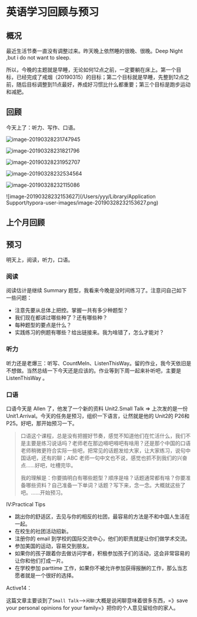 # 英语学习回顾与预习

## 概况

最近生活节奏一直没有调整过来。昨天晚上依然睡的很晚、很晚。Deep Night ,but i do not want to sleep.

所以，今晚的主题就是早睡，无论如何12点之前，一定要躺在床上。第一个目标，已经完成了戒烟（20190315）的目标；第二个目标就是早睡，先整到12点之前，随后目标调整到11点最好，养成好习惯比什么都重要；第三个目标是跑步运动和减肥。

## 回顾

今天上了：听力、写作、口语。

![image-20190328231747945](https://ws3.sinaimg.cn/large/006tKfTcly1g1ix2yyd50j30iq0o6wz3.jpg)

![image-20190328231821796](https://ws2.sinaimg.cn/large/006tKfTcly1g1ix3z5qdzj31dk0nm4ab.jpg)



![image-20190328231952707](https://ws3.sinaimg.cn/large/006tKfTcly1g1ix55ki3hj30sm10ib29.jpg)

![image-20190328232534564](https://ws1.sinaimg.cn/large/006tKfTcly1g1ixb1mg9jj30l80sq4my.jpg)

![image-20190328232115086](https://ws3.sinaimg.cn/large/006tKfTcly1g1ix6j5ccej30iw0pw1ar.jpg)

![image-20190328232153627](/Users/yyy/Library/Application Support/typora-user-images/image-20190328232153627.png)





## 上个月回顾



## 预习

明天上，阅读，听力，口语。

### 阅读

阅读估计是继续 Summary 题型，我看来今晚是没时间练习了。注意问自己如下一些问题：

-   注意先要从总体上把控。掌握一共有多少种题型？
-   我们现在都讲过哪些种了？还有哪些种？
-   每种题型的要点是什么？
-   实践练习的例题有哪些？给出链接来。我为啥错了，怎么才能对？

### 听力

听力还是老爆三：听写、CountMeIn、ListenThisWay。留的作业，我今天依旧是不想做。当然总结一下今天还是应该的。作业等到下周一起来补听吧，主要是 ListenThisWay 。

### 口语

口语今天是 Allen 了，他发了一个新的资料 Unit2.Small Talk => 上次发的是一份Unit1.Arrival。今天的任务是预习，组织一下语言，让然就是他的 Unit2的 P26和 P25。好吧，那开始预习一下。

>   口语这个课程，总是没有把握好节奏，感觉不知道他们在忙活什么，我们不是主要是练习说话吗？老师老在那边嘚吧嘚吧有啥用？还是那个中国的口语老师稍微更符合实际一些吧，把常见的话题发给大家，让大家练习，说句中国话吧，还有的聊；ABC 老师一句中文也不说，感觉也抓不到我们的兴奋点……好吧，吐槽完毕。
>
>   我的理解是：你要搞明白有哪些题型？顺序是啥？话题通常都有啥？你要准备哪些资料？自己准备一下单词？话题？写下来，念一念。大概就这些了吧。……开始预习。

IV:Practical Tips

-   跳出你的舒适区，去见与你的相反的社团，最容易的方法是不和中国人生活在一起。
-   在校生的社团活动招新。
-   注册你的 email 到学校的国际交流中心，他们的职责就是让你们做学术交流。
-   参加美国的运动，容易交到朋友。
-   如果你的孩子跟着你去做访问学者，积极参加孩子们的活动，这会非常容易的让你和他们打成一片。
-   在学校参加 parttime 工作，如果你不被允许参加获得报酬的工作，那么当志愿者就是一个很好的选择。

Active14：

这篇文章主要谈到了`Small Talk`—>`闲聊`:大概是说闲聊意味着很多东西，=》save your personal opinions for your family=》把你的个人意见留给你的家人。